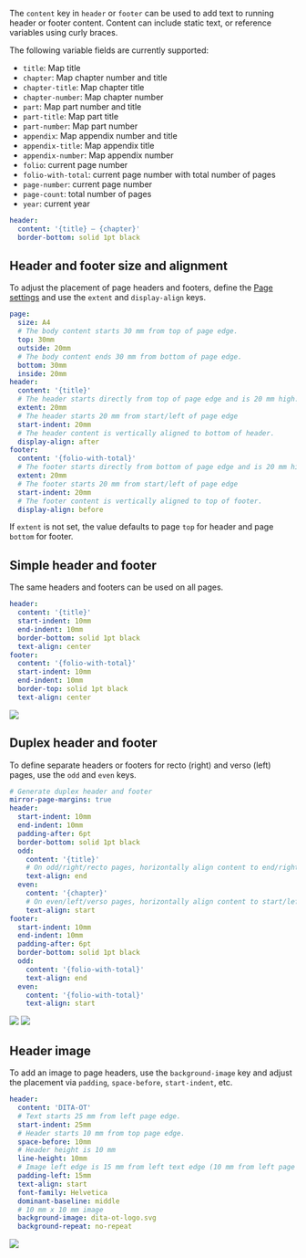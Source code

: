 The `content` key in `header` or `footer` can be used to add text to running header or footer content. Content can include static text, or reference variables using curly braces.

The following variable fields are currently supported:

- `title`: Map title
- `chapter`: Map chapter number and title
- `chapter-title`: Map chapter title
- `chapter-number`: Map chapter number
- `part`: Map part number and title
- `part-title`: Map part title
- `part-number`: Map part number
- `appendix`: Map appendix number and title
- `appendix-title`: Map appendix title
- `appendix-number`: Map appendix number
- `folio`: current page number
- `folio-with-total`: current page number with total number of pages
- `page-number`: current page number
- `page-count`: total number of pages
- `year`: current year

```yaml
header:
  content: '{title} — {chapter}'
  border-bottom: solid 1pt black
```

## Header and footer size and alignment

To adjust the placement of page headers and footers, define the [Page settings](Page-settings.md) and use the `extent` and `display-align` keys.

```yaml
page:
  size: A4
  # The body content starts 30 mm from top of page edge.
  top: 30mm
  outside: 20mm
  # The body content ends 30 mm from bottom of page edge.
  bottom: 30mm
  inside: 20mm
header:
  content: '{title}'
  # The header starts directly from top of page edge and is 20 mm high.
  extent: 20mm
  # The header starts 20 mm from start/left of page edge
  start-indent: 20mm
  # The header content is vertically aligned to bottom of header.
  display-align: after
footer:
  content: '{folio-with-total}'
  # The footer starts directly from bottom of page edge and is 20 mm high.
  extent: 20mm
  # The footer starts 20 mm from start/left of page edge
  start-indent: 20mm
  # The footer content is vertically aligned to top of footer.
  display-align: before
```

If `extent` is not set, the value defaults to page `top` for header and page `bottom` for footer.

## Simple header and footer

The same headers and footers can be used on all pages.

```yaml
header:
  content: '{title}'
  start-indent: 10mm
  end-indent: 10mm
  border-bottom: solid 1pt black
  text-align: center
footer:
  content: '{folio-with-total}'
  start-indent: 10mm
  end-indent: 10mm
  border-top: solid 1pt black
  text-align: center
```

![](simplex.png)

## Duplex header and footer

To define separate headers or footers for recto (right) and verso (left) pages, use the `odd` and `even` keys.

```yaml
# Generate duplex header and footer
mirror-page-margins: true
header:
  start-indent: 10mm
  end-indent: 10mm
  padding-after: 6pt
  border-bottom: solid 1pt black
  odd:
    content: '{title}'
    # On odd/right/recto pages, horizontally align content to end/right side.
    text-align: end
  even:
    content: '{chapter}'
    # On even/left/verso pages, horizontally align content to start/left side.
    text-align: start
footer:
  start-indent: 10mm
  end-indent: 10mm
  padding-after: 6pt
  border-bottom: solid 1pt black
  odd:
    content: '{folio-with-total}'
    text-align: end
  even:
    content: '{folio-with-total}'
    text-align: start
```

![](duplex.verso.png) ![](duplex.recto.png)

## Header image

To add an image to page headers, use the `background-image` key and adjust the placement via `padding`, `space-before`, `start-indent`, etc.

```yaml
header:
  content: 'DITA-OT'
  # Text starts 25 mm from left page edge.
  start-indent: 25mm
  # Header starts 10 mm from top page edge.
  space-before: 10mm
  # Header height is 10 mm
  line-height: 10mm
  # Image left edge is 15 mm from left text edge (10 mm from left page edge)
  padding-left: 15mm
  text-align: start
  font-family: Helvetica
  dominant-baseline: middle
  # 10 mm x 10 mm image
  background-image: dita-ot-logo.svg
  background-repeat: no-repeat
```

![](header-image.svg)
